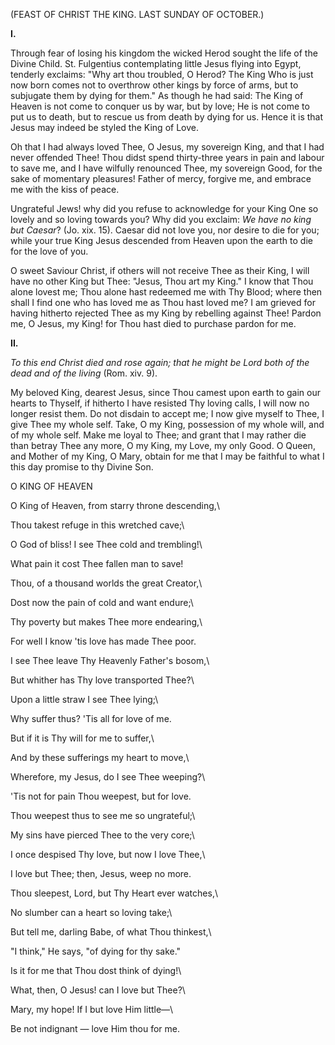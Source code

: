 
(FEAST OF CHRIST THE KING. LAST SUNDAY OF OCTOBER.)

**I\.**

Through fear of losing his kingdom the wicked Herod sought the life of the Divine Child. St. Fulgentius contemplating little Jesus flying into Egypt, tenderly exclaims: \"Why art thou troubled, O Herod? The King Who is just now born comes not to overthrow other kings by force of arms, but to subjugate them by dying for them.\" As though he had said: The King of Heaven is not come to conquer us by war, but by love; He is not come to put us to death, but to rescue us from death by dying for us. Hence it is that Jesus may indeed be styled the King of Love.

Oh that I had always loved Thee, O Jesus, my sovereign King, and that I had never offended Thee! Thou didst spend thirty-three years in pain and labour to save me, and I have wilfully renounced Thee, my sovereign Good, for the sake of momentary pleasures! Father of mercy, forgive me, and embrace me with the kiss of peace.

Ungrateful Jews! why did you refuse to acknowledge for your King One so lovely and so loving towards you? Why did you exclaim: *We have no king but Caesar*? (Jo. xix. 15). Caesar did not love you, nor desire to die for you; while your true King Jesus descended from Heaven upon the earth to die for the love of you.

O sweet Saviour Christ, if others will not receive Thee as their King, I will have no other King but Thee: \"Jesus, Thou art my King.\" I know that Thou alone lovest me; Thou alone hast redeemed me with Thy Blood; where then shall I find one who has loved me as Thou hast loved me? I am grieved for having hitherto rejected Thee as my King by rebelling against Thee! Pardon me, O Jesus, my King! for Thou hast died to purchase pardon for me.

**II\.**

*To this end Christ died and rose again; that he might be Lord both of the dead and of the living* (Rom. xiv. 9).

My beloved King, dearest Jesus, since Thou camest upon earth to gain our hearts to Thyself, if hitherto I have resisted Thy loving calls, I will now no longer resist them. Do not disdain to accept me; I now give myself to Thee, I give Thee my whole self. Take, O my King, possession of my whole will, and of my whole self. Make me loyal to Thee; and grant that I may rather die than betray Thee any more, O my King, my Love, my only Good. O Queen, and Mother of my King, O Mary, obtain for me that I may be faithful to what I this day promise to thy Divine Son.

O KING OF HEAVEN

O King of Heaven, from starry throne descending,\

Thou takest refuge in this wretched cave;\

O God of bliss! I see Thee cold and trembling!\

What pain it cost Thee fallen man to save!

Thou, of a thousand worlds the great Creator,\

Dost now the pain of cold and want endure;\

Thy poverty but makes Thee more endearing,\

For well I know \'tis love has made Thee poor.

I see Thee leave Thy Heavenly Father\'s bosom,\

But whither has Thy love transported Thee?\

Upon a little straw I see Thee lying;\

Why suffer thus? \'Tis all for love of me.

But if it is Thy will for me to suffer,\

And by these sufferings my heart to move,\

Wherefore, my Jesus, do I see Thee weeping?\

\'Tis not for pain Thou weepest, but for love.

Thou weepest thus to see me so ungrateful;\

My sins have pierced Thee to the very core;\

I once despised Thy love, but now I love Thee,\

I love but Thee; then, Jesus, weep no more.

Thou sleepest, Lord, but Thy Heart ever watches,\

No slumber can a heart so loving take;\

But tell me, darling Babe, of what Thou thinkest,\

\"I think,\" He says, \"of dying for thy sake.\"

Is it for me that Thou dost think of dying!\

What, then, O Jesus! can I love but Thee?\

Mary, my hope! If I but love Him little—\

Be not indignant — love Him thou for me.


